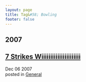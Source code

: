 ```yaml
---
layout: page
title: Tag&#58; Bowling
footer: false
---
```


<div id="blog-archives" class="category">
<h2>2007</h2>

<article>
<h1><a href="/2007/12/06/6-strikes-wiiiiiiiiiiiiiiiiiiiiii/index.html">7 Strikes Wiiiiiiiiiiiiiiiiiiiiii</a></h1>
<time datetime="2007-12-06T00:00:00-06:00" pubdate><span class='month'>Dec</span> <span class='day'>06</span> <span class='year'>2007</span></time>
<footer>
<span class="categories">posted in 
<a href='/categories/general/'>General</a></span>
</footer>
</article>
</div>
